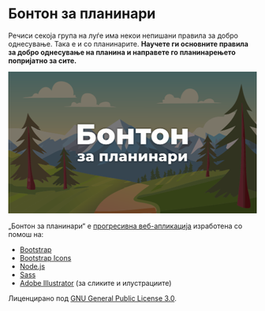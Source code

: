 # Бонтон за планинари

Речиси секоја група на луѓе има некои непишани правила за добро однесување. Така е и со планинарите. **Научете ги основните правила за добро однесување на планина и направете го планинарењето попријатно за сите.**

[![Бонтон за планинари - Планинарење попријатно за сите](/img/BontonZaPlaninari-Promo.png)](https://gocemitevski.github.io/bonton-za-planinari/)

„Бонтон за планинари“ е [прогресивна веб-апликација](https://web.dev/explore/progressive-web-apps) изработена со помош на:

- [Bootstrap](https://getbootstrap.com/)
- [Bootstrap Icons](https://icons.getbootstrap.com/)
- [Node.js](https://nodejs.org/en)
- [Sass](https://sass-lang.com/)
- [Adobe Illustrator](https://www.adobe.com/products/illustrator.html) (за сликите и илустрациите)

Лиценцирано под [GNU General Public License 3.0](LICENSE).
